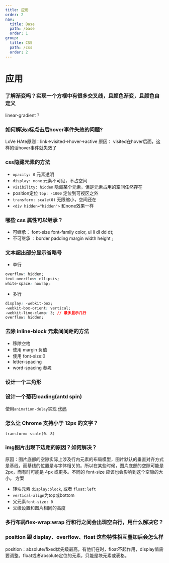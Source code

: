 ```yaml
---
title: 应用
order: 2
nav:
  title: Base
  path: /base
  order: 1
group:
  title: CSS
  path: /css
  order: 2
---
```


# 应用

### 了解渐变吗？实现一个方框中有很多交叉线，且颜色渐变，且颜色自定义
linear-gradient？

### 如何解决a标点击后hover事件失效的问题?
LoVe HAte原则：link→visited→hover→active 
原因： visited在hover后面，这样的话hover事件就失效了

### css隐藏元素的方法
- `opacity: 0` 元素透明
- `display: none` 元素不可见，不占空间
- `visibility: hidden` 隐藏某个元素，但是元素占用的空间任然存在
- position定位 `top: -1000` 定位到可视区之外
- `transform: scale(0)` 无限缩小，空间还在
- `<div hidden="hidden">` 和none效果一样

### 哪些 css 属性可以继承？
- 可继承： font-size font-family color, ul li dl dd dt;
- 不可继承 ：border padding margin width height ;

### 文本超出部分显示省略号
- 单行
```css
overflow: hidden;
text-overflow: ellipsis;
white-space: nowrap;
```
- 多行
```css
display: -webkit-box;
-webkit-box-orient: vertical;
-webkit-line-clamp: 3; // 最多显示几行
overflow: hidden;
```
### 去除 inline-block 元素间间距的方法
- 移除空格
- 使用 margin 负值
- 使用 font-size:0
- letter-spacing
- word-spacing
[参考](https://www.zhangxinxu.com/wordpress/2012/04/inline-block-space-remove-%E5%8E%BB%E9%99%A4%E9%97%B4%E8%B7%9D/)

### 设计一个三角形

### 设计一个菊花loading(antd spin)
使用`animation-delay`实现 [代码](/write/css#设计一个菊花loadingantd-spin)

### 怎么让 Chrome 支持小于 12px 的文字？
`transform: scale(0. 8)`

### img图片出现下边距的原因？如何解决？
原因：图片底部的空隙实际上涉及行内元素的布局模型，图片默认的垂直对齐方式是基线，而基线的位置是与字体相关的。所以在某些时候，图片底部的空隙可能是 2px，而有时可能是 4px 或更多。不同的 font-size 应该也会影响到这个空隙的大小。
方案
- 转块元素 `display:block`, 或者 `float:left`
- `vertical-align`为top或bottom
- 父元素`font-size: 0`
- 父级设置和图片相同的高度

### 多行布局flex-wrap:wrap 行和行之间会出现空白行，用什么解决它？

###  position 跟 display、overflow、float 这些特性相互叠加后会怎么样
position：absolute/fixed优先级最高，有他们在时，float不起作用，display值需要调整。float或者absolute定位的元素，只能是块元素或表格。